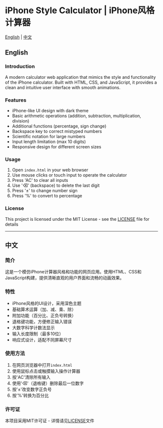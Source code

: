 # iPhone Style Calculator | iPhone风格计算器

[English](#english) | [中文](#chinese)

<a name="english"></a>
## English

### Introduction
A modern calculator web application that mimics the style and functionality of the iPhone calculator. Built with HTML, CSS, and JavaScript, it provides a clean and intuitive user interface with smooth animations.

### Features
- iPhone-like UI design with dark theme
- Basic arithmetic operations (addition, subtraction, multiplication, division)
- Additional functions (percentage, sign change)
- Backspace key to correct mistyped numbers
- Scientific notation for large numbers
- Input length limitation (max 10 digits)
- Responsive design for different screen sizes

### Usage
1. Open `index.html` in your web browser
2. Use mouse clicks or touch input to operate the calculator
3. Press 'AC' to clear all inputs
4. Use '⌫' (backspace) to delete the last digit
5. Press '±' to change number sign
6. Press '%' to convert to percentage

### License
This project is licensed under the MIT License - see the [LICENSE](LICENSE) file for details

---

<a name="chinese"></a>
## 中文

### 简介
这是一个模仿iPhone计算器风格和功能的网页应用。使用HTML、CSS和JavaScript构建，提供清晰直观的用户界面和流畅的动画效果。

### 特性
- iPhone风格的UI设计，采用深色主题
- 基础算术运算（加、减、乘、除）
- 附加功能（百分比、正负号转换）
- 退格键功能，方便修正输入错误
- 大数字科学计数法显示
- 输入长度限制（最多10位）
- 响应式设计，适配不同屏幕尺寸

### 使用方法
1. 在网页浏览器中打开`index.html`
2. 使用鼠标点击或触摸输入操作计算器
3. 按'AC'清除所有输入
4. 使用'⌫'（退格键）删除最后一位数字
5. 按'±'改变数字正负号
6. 按'%'转换为百分比

### 许可证
本项目采用MIT许可证 - 详情请见[LICENSE](LICENSE)文件
